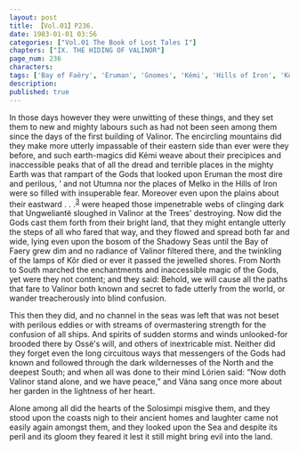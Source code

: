 ```yaml
---
layout: post
title: 【Vol.01】P236.
date: 1983-01-01 03:56
categories: ["Vol.01 The Book of Lost Tales I"]
chapters: ["IX. THE HIDING OF VALINOR"]
page_num: 236
characters: 
tags: ['Bay of Faëry', 'Eruman', 'Gnomes', 'Kémi', 'Hills of Iron', 'Kôr', 'Lórien', 'Melko', 'Mountains of Valinor', 'Noldoli', 'Oromë', 'Ossë', 'Shadowy Seas', 'Solosimpi', 'Ulmo', 'Ungweliantë', 'Two Trees']
description: 
published: true
---
```


In those days however they were unwitting of these things, and they set them to new and mighty labours such as had not been seen among them since the days of the first building of Valinor. The encircling mountains did they make more utterly impassable of their eastern side than ever were they before, and such earth-magics did Kémi weave about their precipices and inaccessible peaks that of all the dread and terrible places in the mighty Earth was that rampart of the Gods that looked upon Eruman the most dire and perilous, ’ and not Utumna nor the places of Melko in the Hills of Iron were so filled with insuperable fear. Moreover even upon the plains about their eastward . . .<SUP>[3]({{site.baseurl}}/vol01-p248)</SUP> were heaped those impenetrable webs of clinging dark that Ungweliantë sloughed in Valinor at the Trees' destroying. Now did the Gods cast them forth from their bright land, that they might entangle utterly the steps of all who fared that way, and they flowed and spread both far and wide, lying even upon the bosom of the Shadowy Seas until the Bay of Faery grew dim and no radiance of Valinor filtered there, and the twinkling of the lamps of Kôr died or ever it passed the jewelled shores. From North to South marched the enchantments and inaccessible magic of the Gods, yet were they not content; and they said: Behold, we will cause all the paths that fare to Valinor both known and secret to fade utterly from the world, or wander treacherously into blind confusion.

This then they did, and no channel in the seas was left that was not beset with perilous eddies or with streams of overmastering strength for the confusion of all ships. And spirits of sudden storms and winds unlooked-for brooded there by Ossë's will, and others of inextricable mist. Neither did they forget even the long circuitous ways that messengers of the Gods had known and followed through the dark wildernesses of the North and the deepest South; and when all was done to their mind Lórien said: “Now doth Valinor stand alone, and we have peace,” and Vána sang once more about her garden in the lightness of her heart.

Alone among all did the hearts of the Solosimpi misgive them, and they stood upon the coasts nigh to their ancient homes and laughter came not easily again amongst them, and they looked upon the Sea and despite its peril and its gloom they feared it lest it still might bring evil into the land.

